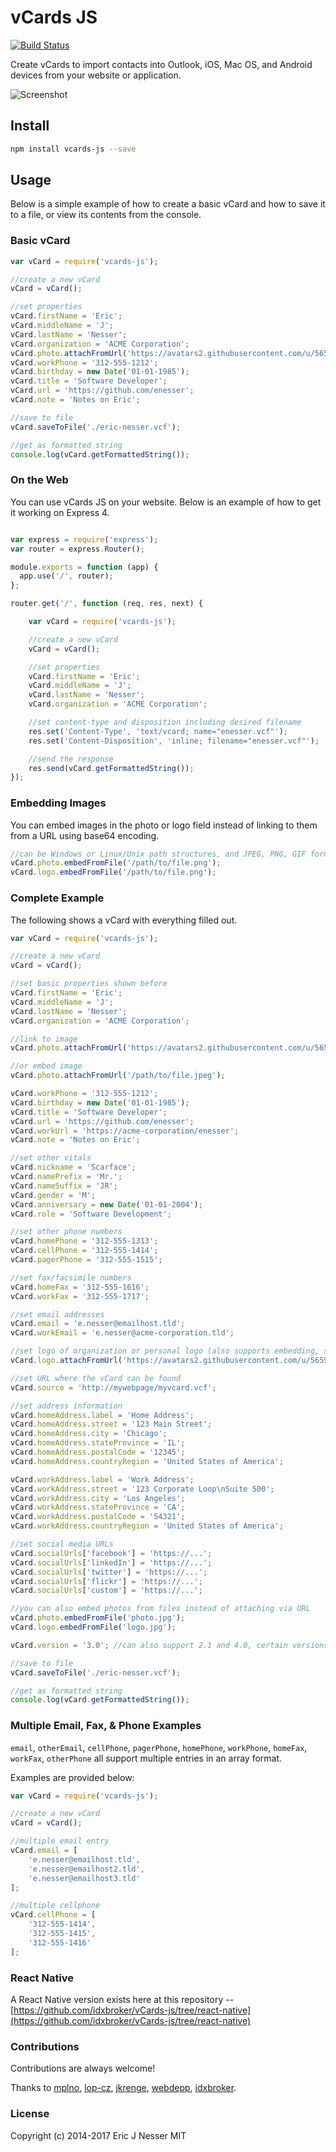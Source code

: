 vCards JS
=====

[![Build Status](https://travis-ci.org/enesser/vCards-js.svg?branch=master)](https://travis-ci.org/enesser/vCards-js.svg?branch=master)

Create vCards to import contacts into Outlook, iOS, Mac OS, and Android devices from your website or application.

![Screenshot](https://cloud.githubusercontent.com/assets/5659221/5240131/f99c1f3e-78c1-11e4-83b1-4f6e70eecf65.png)

## Install

```sh
npm install vcards-js --save
```

## Usage

Below is a simple example of how to create a basic vCard and how to save it to a file, or view its contents from the console.

### Basic vCard

```js
var vCard = require('vcards-js');

//create a new vCard
vCard = vCard();

//set properties
vCard.firstName = 'Eric';
vCard.middleName = 'J';
vCard.lastName = 'Nesser';
vCard.organization = 'ACME Corporation';
vCard.photo.attachFromUrl('https://avatars2.githubusercontent.com/u/5659221?v=3&s=460', 'JPEG');
vCard.workPhone = '312-555-1212';
vCard.birthday = new Date('01-01-1985');
vCard.title = 'Software Developer';
vCard.url = 'https://github.com/enesser';
vCard.note = 'Notes on Eric';

//save to file
vCard.saveToFile('./eric-nesser.vcf');

//get as formatted string
console.log(vCard.getFormattedString());

```

### On the Web

You can use vCards JS on your website. Below is an example of how to get it working on Express 4.

```js

var express = require('express');
var router = express.Router();

module.exports = function (app) {
  app.use('/', router);
};

router.get('/', function (req, res, next) {

    var vCard = require('vcards-js');

    //create a new vCard
    vCard = vCard();

    //set properties
    vCard.firstName = 'Eric';
    vCard.middleName = 'J';
    vCard.lastName = 'Nesser';
    vCard.organization = 'ACME Corporation';

    //set content-type and disposition including desired filename
    res.set('Content-Type', 'text/vcard; name="enesser.vcf"');
    res.set('Content-Disposition', 'inline; filename="enesser.vcf"');

    //send the response
    res.send(vCard.getFormattedString());
});

```

### Embedding Images

You can embed images in the photo or logo field instead of linking to them from a URL using base64 encoding.

```js
//can be Windows or Linux/Unix path structures, and JPEG, PNG, GIF formats
vCard.photo.embedFromFile('/path/to/file.png');
vCard.logo.embedFromFile('/path/to/file.png');
```

### Complete Example

The following shows a vCard with everything filled out.

```js
var vCard = require('vcards-js');

//create a new vCard
vCard = vCard();

//set basic properties shown before
vCard.firstName = 'Eric';
vCard.middleName = 'J';
vCard.lastName = 'Nesser';
vCard.organization = 'ACME Corporation';

//link to image
vCard.photo.attachFromUrl('https://avatars2.githubusercontent.com/u/5659221?v=3&s=460', 'JPEG');

//or embed image
vCard.photo.attachFromUrl('/path/to/file.jpeg');

vCard.workPhone = '312-555-1212';
vCard.birthday = new Date('01-01-1985');
vCard.title = 'Software Developer';
vCard.url = 'https://github.com/enesser';
vCard.workUrl = 'https://acme-corporation/enesser';
vCard.note = 'Notes on Eric';

//set other vitals
vCard.nickname = 'Scarface';
vCard.namePrefix = 'Mr.';
vCard.nameSuffix = 'JR';
vCard.gender = 'M';
vCard.anniversary = new Date('01-01-2004');
vCard.role = 'Software Development';

//set other phone numbers
vCard.homePhone = '312-555-1313';
vCard.cellPhone = '312-555-1414';
vCard.pagerPhone = '312-555-1515';

//set fax/facsimile numbers
vCard.homeFax = '312-555-1616';
vCard.workFax = '312-555-1717';

//set email addresses
vCard.email = 'e.nesser@emailhost.tld';
vCard.workEmail = 'e.nesser@acme-corporation.tld';

//set logo of organization or personal logo (also supports embedding, see above)
vCard.logo.attachFromUrl('https://avatars2.githubusercontent.com/u/5659221?v=3&s=460', 'JPEG');

//set URL where the vCard can be found
vCard.source = 'http://mywebpage/myvcard.vcf';

//set address information
vCard.homeAddress.label = 'Home Address';
vCard.homeAddress.street = '123 Main Street';
vCard.homeAddress.city = 'Chicago';
vCard.homeAddress.stateProvince = 'IL';
vCard.homeAddress.postalCode = '12345';
vCard.homeAddress.countryRegion = 'United States of America';

vCard.workAddress.label = 'Work Address';
vCard.workAddress.street = '123 Corporate Loop\nSuite 500';
vCard.workAddress.city = 'Los Angeles';
vCard.workAddress.stateProvince = 'CA';
vCard.workAddress.postalCode = '54321';
vCard.workAddress.countryRegion = 'United States of America';

//set social media URLs
vCard.socialUrls['facebook'] = 'https://...';
vCard.socialUrls['linkedIn'] = 'https://...';
vCard.socialUrls['twitter'] = 'https://...';
vCard.socialUrls['flickr'] = 'https://...';
vCard.socialUrls['custom'] = 'https://...';

//you can also embed photos from files instead of attaching via URL
vCard.photo.embedFromFile('photo.jpg');
vCard.logo.embedFromFile('logo.jpg');

vCard.version = '3.0'; //can also support 2.1 and 4.0, certain versions only support certain fields

//save to file
vCard.saveToFile('./eric-nesser.vcf');

//get as formatted string
console.log(vCard.getFormattedString());
```

### Multiple Email, Fax, & Phone Examples

`email`, `otherEmail`, `cellPhone`, `pagerPhone`, `homePhone`, `workPhone`, `homeFax`, `workFax`, `otherPhone` all support multiple entries in an array format. 

Examples are provided below:

```js
var vCard = require('vcards-js');

//create a new vCard
vCard = vCard();

//multiple email entry
vCard.email = [
    'e.nesser@emailhost.tld',
    'e.nesser@emailhost2.tld',
    'e.nesser@emailhost3.tld'
];

//multiple cellphone
vCard.cellPhone = [
    '312-555-1414',
    '312-555-1415',
    '312-555-1416'
];

```

### React Native 

A React Native version exists here at this repository --
[https://github.com/idxbroker/vCards-js/tree/react-native](https://github.com/idxbroker/vCards-js/tree/react-native)

### Contributions

Contributions are always welcome!

Thanks to [mplno](https://github.com/mplno), [lop-cz](https://github.com/lop-cz), [jkrenge](https://github.com/jkrenge), [webdepp](https://github.com/webdepp), [idxbroker](https://github.com/idxbroker).

### License
Copyright (c) 2014-2017 Eric J Nesser MIT
